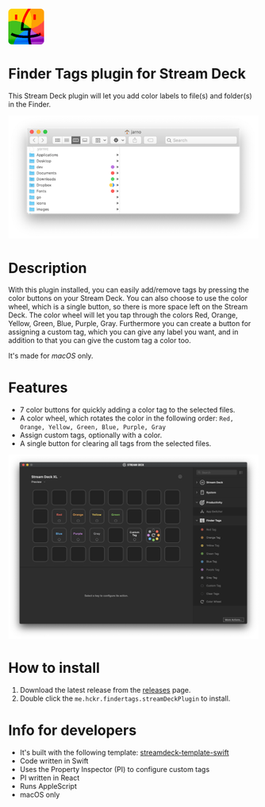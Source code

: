 ![](Sources/me.hckr.findertags.sdPlugin/images/PluginIcon.png)

# Finder Tags plugin for Stream Deck

This Stream Deck plugin will let you add color labels to file(s) and folder(s) in the Finder.

![](screenshot-finder.png)

# Description

With this plugin installed, you can easily add/remove tags by pressing the color buttons on your Stream Deck. You can also choose to use the color wheel, which is a single button, so there is more space left on the Stream Deck. The color wheel will let you tap through the colors Red, Orange, Yellow, Green, Blue, Purple, Gray. Furthermore you can create a button for assigning a custom tag, which you can give any label you want, and in addition to that you can give the custom tag a color too.

It's made for *macOS* only.

# Features

- 7 color buttons for quickly adding a color tag to the selected files.
- A color wheel, which rotates the color in the following order: ```Red, Orange, Yellow, Green, Blue, Purple, Gray```
- Assign custom tags, optionally with a color.
- A single button for clearing all tags from the selected files.

![](screenshot-streamdeck.png)

# How to install

1. Download the latest release from the [releases](https://github.com/JarnoLeConte/streamdeck-findertags/releases) page.
2. Double click the `me.hckr.findertags.streamDeckPlugin` to install.

# Info for developers

- It's built with the following template: [streamdeck-template-swift](https://github.com/JarnoLeConte/streamdeck-template-swift)
- Code written in Swift
- Uses the Property Inspector (PI) to configure custom tags
- PI written in React
- Runs AppleScript
- macOS only
